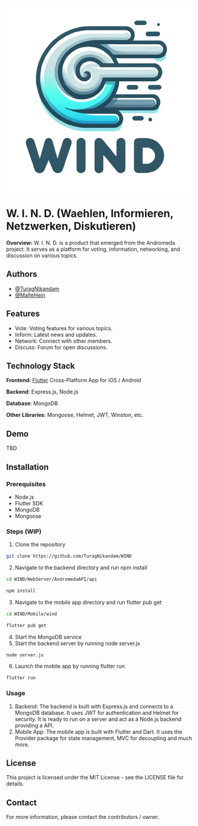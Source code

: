 ![WIND Cover](Mobile/wind/assets/images/WIND_logo.png)

# W. I. N. D. (Waehlen, Informieren, Netzwerken, Diskutieren)

**Overview:**
W. I. N. D. is a product that emerged from the Andromeda project. It serves as a platform for voting, information, networking, and discussion on various topics.

## Authors
- [@TuragNikandam](https://www.github.com/TuragNikandam)
- [@MalteHein](https://www.github.com/MalteHein)

## Features
- Vote: Voting features for various topics.
- Inform: Latest news and updates.
- Network: Connect with other members.
- Discuss: Forum for open discussions.

## Technology Stack
**Frontend:** [Flutter](https://flutter.dev/) Cross-Platform App for iOS / Android

**Backend**: Express.js, Node.js

**Database**: MongoDB

**Other Libraries**: Mongoose, Helmet, JWT, Winston, etc.

## Demo
TBD

## Installation

### Prerequisites
- Node.js
- Flutter SDK
- MongoDB
- Mongoose

### Steps (WIP)
1. Clone the repository
```bash
git clone https://github.com/TuragNikandam/WIND
```
2. Navigate to the backend directory and run npm install
```bash
cd WIND/WebServer/AndromedaAPI/api
```
```bash
npm install
```
3. Navigate to the mobile app directory and run flutter pub get
```bash
cd WIND/Mobile/wind
```
```bash
flutter pub get
```
4. Start the MongoDB service
5. Start the backend server by running node server.js
```bash
node server.js
```
6. Launch the mobile app by running flutter run
```bash
flutter run
```

### Usage
1. Backend: The backend is built with Express.js and connects to a MongoDB database. It uses JWT for authentication and Helmet for security. It is ready to run on a server and act as a Node.js backend providing a API. 
2. Mobile App: The mobile app is built with Flutter and Dart. It uses the Provider package for state management, MVC for decoupling and much more. 

## License
This project is licensed under the MIT License - see the LICENSE file for details.

## Contact
For more information, please contact the contributors / owner.